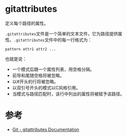 gitattributes
=============
定义每个路径的属性。

`.gitattributes`文件是一个简单的文本文件，它为路径提供属性。`.gitattributes`文件中的每一行格式为：
```
pattern attr1 attr2 ...
```
也就是说：
 - 一个模式后跟一个属性列表，用空格分隔。
 - 前导和尾随空格将被忽略。
 - 以#开头的行将被忽略。
 - 以双引号开头的模式以C风格引用。
 - 当模式与路径匹配时，该行中列出的属性将被赋予该路径。


# 参考
 * [Git - gitattributes Documentation](https://git-scm.com/docs/gitattributes)
